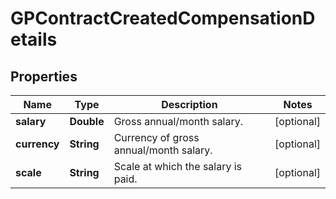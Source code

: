

# GPContractCreatedCompensationDetails


## Properties

| Name | Type | Description | Notes |
|------------ | ------------- | ------------- | -------------|
|**salary** | **Double** | Gross annual/month salary. |  [optional] |
|**currency** | **String** | Currency of gross annual/month salary. |  [optional] |
|**scale** | **String** | Scale at which the salary is paid. |  [optional] |



